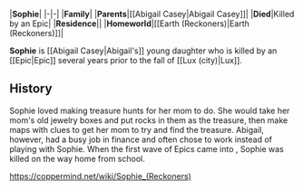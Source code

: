 |**Sophie**|
|-|-|
|**Family**|
|**Parents**|[[Abigail Casey\|Abigail Casey]]|
|**Died**|Killed by an Epic|
|**Residence**||
|**Homeworld**|[[Earth (Reckoners)\|Earth (Reckoners)]]|

**Sophie** is [[Abigail Casey\|Abigail's]] young daughter who is killed by an [[Epic\|Epic]] several years prior to the fall of [[Lux (city)\|Lux]].

## History
Sophie loved making treasure hunts for her mom to do. She would take her mom's old jewelry boxes and put rocks in them as the treasure, then make maps with clues to get her mom to try and find the treasure. Abigail, however, had a busy job in finance and often chose to work instead of playing with Sophie. When the first wave of Epics came into , Sophie was killed on the way home from school.



https://coppermind.net/wiki/Sophie_(Reckoners)